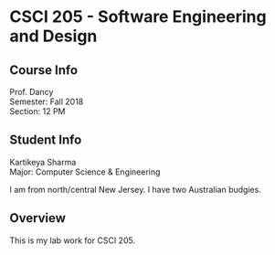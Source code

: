 # CSCI 205 - Software Engineering and Design

## Course Info
Prof. Dancy <br/>
Semester: Fall 2018 <br/>
Section: 12 PM

## Student Info
Kartikeya Sharma <br/>
Major: Computer Science & Engineering <br/>

I am from north/central New Jersey. I have two Australian budgies.

## Overview
This is my lab work for CSCI 205.
